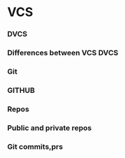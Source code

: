 # VCS
### DVCS
### Differences between VCS DVCS
### Git
### GITHUB
### Repos
### Public and private repos
### Git commits,prs

